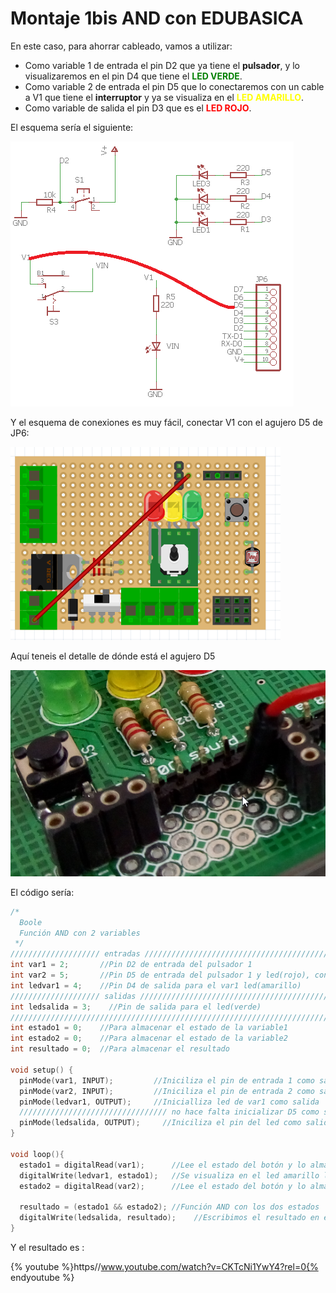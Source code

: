 
# Montaje 1bis AND con EDUBASICA

En este caso, para ahorrar cableado, vamos a utilizar:

- Como variable 1 de entrada el pin D2 que ya tiene el **pulsador**, y lo visualizaremos en el pin D4 que tiene el <span style="color:green">**LED VERDE**</span>.
- Como variable 2 de entrada el pin D5 que lo conectaremos con un cable a V1 que tiene el **interruptor** y ya se visualiza en el <span style="color:yellow">**LED AMARILLO**</span>.
- Como variable de salida el pin D3 que es el <span style="color:red">**LED ROJO**</span>.

El esquema sería el siguiente:

![](img/m4img0.png)

Y el esquema de conexiones es muy fácil, conectar V1 con el agujero D5 de JP6:

![](img/m4img1.png)

Aquí teneis el detalle de dónde está el agujero D5

![](img/m4img2.png)

El código sería:

```cpp
/*
  Boole
  Función AND con 2 variables
 */
//////////////////// entradas ///////////////////////////////////////////////////////////////////////////
int var1 = 2;       //Pin D2 de entrada del pulsador 1
int var2 = 5;       //Pin D5 de entrada del pulsador 1 y led(rojo), conectamos V1 con D5 con un cable
int ledvar1 = 4;    //Pin D4 de salida para el var1 led(amarillo)
//////////////////// salidas /////////////////////////////////////////////////////////////////////////
int ledsalida = 3;    //Pin de salida para el led(verde)
////////////////////////////////////////////////////////////////////////////////////////////////////
int estado1 = 0;    //Para almacenar el estado de la variable1
int estado2 = 0;    //Para almacenar el estado de la variable2
int resultado = 0;  //Para almacenar el resultado      

void setup() {
  pinMode(var1, INPUT);         //Iniciliza el pin de entrada 1 como salida
  pinMode(var2, INPUT);         //Iniciliza el pin de entrada 2 como salida  
  pinMode(ledvar1, OUTPUT);     //Inicialliza led de var1 como salida
  ///////////////////////////////// no hace falta inicializar D5 como salida, pues estará con un cable visualizando V1
  pinMode(ledsalida, OUTPUT);     //Iniciliza el pin del led como salida 
}

void loop(){
  estado1 = digitalRead(var1);      //Lee el estado del botón y lo almacena
  digitalWrite(ledvar1, estado1);   //Se visualiza en el led amarillo la entrada var1
  estado2 = digitalRead(var2);      //Lee el estado del botón y lo almacena
 
  resultado = (estado1 && estado2); //Función AND con los dos estados
  digitalWrite(ledsalida, resultado);    //Escribimos el resultado en el led
}
```

Y el resultado es :

{% youtube %}https//www.youtube.com/watch?v=CKTcNi1YwY4?rel=0{% endyoutube %}
